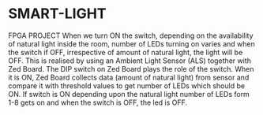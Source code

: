# SMART-LIGHT
FPGA PROJECT
When we turn ON the switch, depending on the availability of natural light inside the
room, number of LEDs turning on varies and when the switch if OFF, irrespective of
amount of natural light, the light will be OFF. This is realised by using an Ambient
Light Sensor (ALS) together with Zed Board. The DIP switch on Zed Board plays the
role of the switch. When it is ON, Zed Board collects data (amount of natural light)
from sensor and compare it with threshold values to get number of LEDs which
should be ON. If switch is ON depending upon the natural light number of LEDs form
1-8 gets on and when the switch is OFF, the led is OFF.
